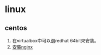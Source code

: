 # linux

## centos

1. 在virtualbox中可以選redhat 64bit來安裝。
2. [安裝nginx](https://medium.com/starbugs/web-server-nginx-2-bc41c6268646)